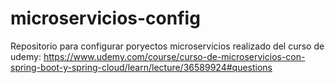 # microservicios-config
Repositorio para configurar poryectos microservicios realizado del curso de udemy: https://www.udemy.com/course/curso-de-microservicios-con-spring-boot-y-spring-cloud/learn/lecture/36589924#questions
